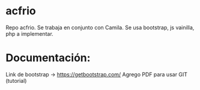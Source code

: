 # acfrio
Repo acfrio. Se trabaja en conjunto con Camila. 
Se usa bootstrap, js vainilla, php a implementar. 
#
#
#
# Documentación: 
Link de bootstrap -> https://getbootstrap.com/
Agrego PDF para usar GIT (tutorial) 
